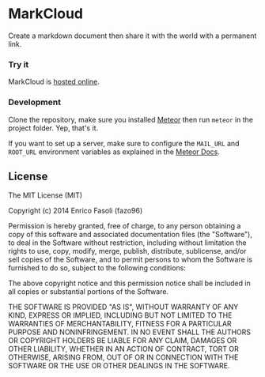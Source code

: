 # MarkCloud
Create a markdown document then share it with the world with a permanent link.

### Try it

MarkCloud is [hosted online](http://markcloud.meteor.com).

### Development

Clone the repository, make sure you installed [Meteor](http://meteor.com) then
run `meteor` in the project folder. Yep, that's it.

If you want to set up a server, make sure to configure the `MAIL_URL`
and `ROOT_URL` environment variables as explained in the
[Meteor Docs](http://docs.meteor.com).

## License

The MIT License (MIT)

Copyright (c) 2014 Enrico Fasoli (fazo96)

Permission is hereby granted, free of charge, to any person obtaining a copy
of this software and associated documentation files (the "Software"), to deal
in the Software without restriction, including without limitation the rights
to use, copy, modify, merge, publish, distribute, sublicense, and/or sell
copies of the Software, and to permit persons to whom the Software is
furnished to do so, subject to the following conditions:

The above copyright notice and this permission notice shall be included in all
copies or substantial portions of the Software.

THE SOFTWARE IS PROVIDED "AS IS", WITHOUT WARRANTY OF ANY KIND, EXPRESS OR
IMPLIED, INCLUDING BUT NOT LIMITED TO THE WARRANTIES OF MERCHANTABILITY,
FITNESS FOR A PARTICULAR PURPOSE AND NONINFRINGEMENT. IN NO EVENT SHALL THE
AUTHORS OR COPYRIGHT HOLDERS BE LIABLE FOR ANY CLAIM, DAMAGES OR OTHER
LIABILITY, WHETHER IN AN ACTION OF CONTRACT, TORT OR OTHERWISE, ARISING FROM,
OUT OF OR IN CONNECTION WITH THE SOFTWARE OR THE USE OR OTHER DEALINGS IN THE
SOFTWARE.
